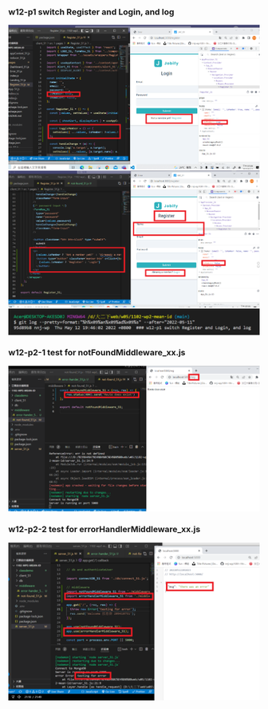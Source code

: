 ### w12-p1 switch Register and Login, and log
![](1.png)
![](2.png)
![](3.png)


### w12-p2-1 test for notFoundMiddleware_xx.js 
![](4.png)

### w12-p2-2 test for errorHandlerMiddleware_xx.js
![](5.png)